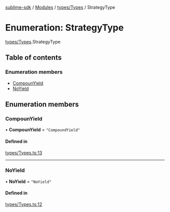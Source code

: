 [sublime-sdk](../README.md) / [Modules](../modules.md) / [types/Types](../modules/types_Types.md) / StrategyType

# Enumeration: StrategyType

[types/Types](../modules/types_Types.md).StrategyType

## Table of contents

### Enumeration members

- [CompounYield](types_Types.StrategyType.md#compounyield)
- [NoYield](types_Types.StrategyType.md#noyield)

## Enumeration members

### CompounYield

• **CompounYield** = `"CompoundYield"`

#### Defined in

[types/Types.ts:13](https://github.com/akshay111meher/sublime-sdk/blob/50bba98/src/types/Types.ts#L13)

___

### NoYield

• **NoYield** = `"NoYield"`

#### Defined in

[types/Types.ts:12](https://github.com/akshay111meher/sublime-sdk/blob/50bba98/src/types/Types.ts#L12)
